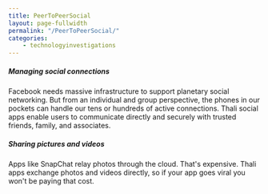 ```yaml
---
title: PeerToPeerSocial
layout: page-fullwidth
permalink: "/PeerToPeerSocial/"
categories:
    - technologyinvestigations
---
```


##### Managing social connections #####

Facebook needs massive infrastructure to support planetary social networking. But from an individual and group perspective, the phones in our pockets can handle our tens or hundreds of active connections. Thali social apps enable users to communicate directly and securely with trusted friends, family, and associates.

##### Sharing pictures and videos #####

Apps like SnapChat relay photos through the cloud. That's expensive. Thali apps exchange photos and videos directly, so if your app goes viral you won't be paying that cost.

